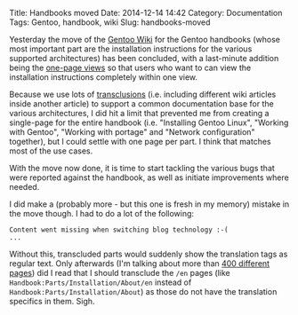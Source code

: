 Title: Handbooks moved
Date: 2014-12-14 14:42
Category: Documentation
Tags: Gentoo, handbook, wiki
Slug: handbooks-moved

Yesterday the move of the [Gentoo
Wiki](https://wiki.gentoo.org/wiki/Handbook:Main_Page) for the Gentoo
handbooks (whose most important part are the installation instructions
for the various supported architectures) has been concluded, with a
last-minute addition being the [one-page
views](https://wiki.gentoo.org/wiki/Handbook:Main_Page#Viewing_the_handbook)
so that users who want to can view the installation instructions
completely within one view.

Because we use lots of
[transclusions](http://www.mediawiki.org/wiki/Transclusion) (i.e.
including different wiki articles inside another article) to support a
common documentation base for the various architectures, I did hit a
limit that prevented me from creating a single-page for the entire
handbook (i.e. "Installing Gentoo Linux", "Working with Gentoo",
"Working with portage" and "Network configuration" together), but I
could settle with one page per part. I think that matches most of the
use cases.

With the move now done, it is time to start tackling the various bugs
that were reported against the handbook, as well as initiate
improvements where needed.

I did make a (probably more - but this one is fresh in my memory)
mistake in the move though. I had to do a lot of the following:

```
Content went missing when switching blog technology :-(
...
```

Without this, transcluded parts would suddenly show the translation tags
as regular text. Only afterwards (I'm talking about more than [400
different
pages](https://wiki.gentoo.org/wiki/Project:Documentation/HandbookDevelopment))
did I read that I should transclude the `/en` pages (like
`Handbook:Parts/Installation/About/en` instead of
`Handbook:Parts/Installation/About`) as those do not have the
translation specifics in them. Sigh.
